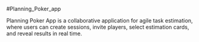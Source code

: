 #Planning_Poker_app

Planning Poker App is a collaborative application for agile task estimation, where users can create sessions, invite players, select estimation cards, and reveal results in real time.